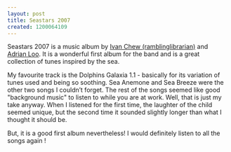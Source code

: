 ```yaml
--- 
layout: post
title: Seastars 2007
created: 1200064109
---
```

Seastars 2007 is a music album by <a href="http://ramblinglibrarian.blogspot.com/">Ivan Chew (ramblinglibrarian)</a> and <a href="http://lekowala.wordpress.com/">Adrian Loo</a>. It is a wonderful first album for the band and is a great collection of tunes inspired by the sea.

My favourite track is the Dolphins Galaxia 1.1 - basically for its variation of tunes used and being so soothing. Sea Anemone and Sea Breeze were the other two songs I couldn’t forget. The rest of the songs seemed like good "background music" to listen to while you are at work. Well, that is just my take anyway. When I listened for the first time, the laughter of the child seemed unique, but the second time it sounded slightly longer than what I thought it should be. 

But, it is a good first album nevertheless! I would definitely listen to all the songs again ! 
